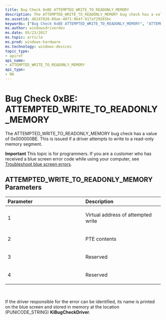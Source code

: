 ```yaml
---
title: Bug Check 0xBE ATTEMPTED_WRITE_TO_READONLY_MEMORY
description: The ATTEMPTED_WRITE_TO_READONLY_MEMORY bug check has a value of 0x000000BE. This is issued if a driver attempts to write to a read-only memory segment.
ms.assetid: d6247828-09ae-4071-9b4f-917af29265bc
keywords: ["Bug Check 0xBE ATTEMPTED_WRITE_TO_READONLY_MEMORY", "ATTEMPTED_WRITE_TO_READONLY_MEMORY"]
ms.author: windowsdriverdev
ms.date: 05/23/2017
ms.topic: article
ms.prod: windows-hardware
ms.technology: windows-devices
topic_type:
- apiref
api_name:
- ATTEMPTED_WRITE_TO_READONLY_MEMORY
api_type:
- NA
---
```


# Bug Check 0xBE: ATTEMPTED\_WRITE\_TO\_READONLY\_MEMORY


The ATTEMPTED\_WRITE\_TO\_READONLY\_MEMORY bug check has a value of 0x000000BE. This is issued if a driver attempts to write to a read-only memory segment.

**Important** This topic is for programmers. If you are a customer who has received a blue screen error code while using your computer, see [Troubleshoot blue screen errors](http://windows.microsoft.com/windows-10/troubleshoot-blue-screen-errors).

## ATTEMPTED\_WRITE\_TO\_READONLY\_MEMORY Parameters


<table>
<colgroup>
<col width="50%" />
<col width="50%" />
</colgroup>
<thead>
<tr class="header">
<th align="left">Parameter</th>
<th align="left">Description</th>
</tr>
</thead>
<tbody>
<tr class="odd">
<td align="left"><p>1</p></td>
<td align="left"><p>Virtual address of attempted write</p></td>
</tr>
<tr class="even">
<td align="left"><p>2</p></td>
<td align="left"><p>PTE contents</p></td>
</tr>
<tr class="odd">
<td align="left"><p>3</p></td>
<td align="left"><p>Reserved</p></td>
</tr>
<tr class="even">
<td align="left"><p>4</p></td>
<td align="left"><p>Reserved</p></td>
</tr>
</tbody>
</table>

 

If the driver responsible for the error can be identified, its name is printed on the blue screen and stored in memory at the location (PUNICODE\_STRING) **KiBugCheckDriver**.

 

 




